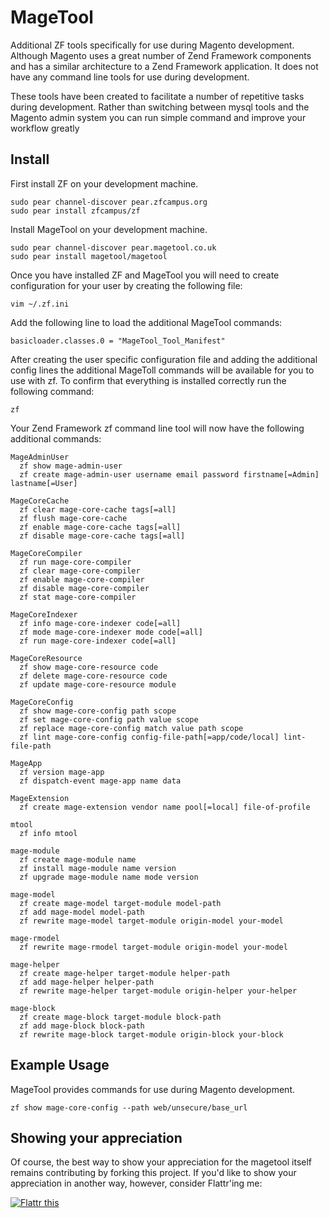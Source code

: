 # MageTool #

Additional ZF tools specifically for use during Magento development. Although Magento uses a great number of Zend Framework components and has a similar architecture to a Zend Framework application. It does not have any command line tools for use during development.

These tools have been created to facilitate a number of repetitive tasks during development. Rather than switching between mysql tools and the Magento admin system you can run simple command and improve your workflow greatly

## Install ##

First install ZF on your development machine.

	sudo pear channel-discover pear.zfcampus.org
	sudo pear install zfcampus/zf
	
Install MageTool on your development machine.

	sudo pear channel-discover pear.magetool.co.uk
	sudo pear install magetool/magetool
	
Once you have installed ZF and MageTool you will need to create configuration for your user by creating the following file:

	vim ~/.zf.ini
	
Add the following line to load the additional MageTool commands:

	basicloader.classes.0 = "MageTool_Tool_Manifest"
	
After creating the user specific configuration file and adding the additional config lines the additional MageToll commands will be available for you to use with zf. To confirm that everything is installed correctly run the following command:

	zf
	
Your Zend Framework zf command line tool will now have the following additional commands:

    MageAdminUser
      zf show mage-admin-user
      zf create mage-admin-user username email password firstname[=Admin] lastname[=User]

    MageCoreCache
      zf clear mage-core-cache tags[=all]
      zf flush mage-core-cache
      zf enable mage-core-cache tags[=all]
      zf disable mage-core-cache tags[=all]

    MageCoreCompiler
      zf run mage-core-compiler
      zf clear mage-core-compiler
      zf enable mage-core-compiler
      zf disable mage-core-compiler
      zf stat mage-core-compiler

    MageCoreIndexer
      zf info mage-core-indexer code[=all]
      zf mode mage-core-indexer mode code[=all]
      zf run mage-core-indexer code[=all]

    MageCoreResource
      zf show mage-core-resource code
      zf delete mage-core-resource code
      zf update mage-core-resource module

    MageCoreConfig
      zf show mage-core-config path scope
      zf set mage-core-config path value scope
      zf replace mage-core-config match value path scope
      zf lint mage-core-config config-file-path[=app/code/local] lint-file-path

    MageApp
      zf version mage-app
      zf dispatch-event mage-app name data

    MageExtension
      zf create mage-extension vendor name pool[=local] file-of-profile

    mtool
      zf info mtool

    mage-module
      zf create mage-module name
      zf install mage-module name version
      zf upgrade mage-module name mode version

    mage-model
      zf create mage-model target-module model-path
      zf add mage-model model-path
      zf rewrite mage-model target-module origin-model your-model

    mage-rmodel
      zf rewrite mage-rmodel target-module origin-model your-model

    mage-helper
      zf create mage-helper target-module helper-path
      zf add mage-helper helper-path
      zf rewrite mage-helper target-module origin-helper your-helper

    mage-block
      zf create mage-block target-module block-path
      zf add mage-block block-path
      zf rewrite mage-block target-module origin-block your-block
	
## Example Usage ##

MageTool provides commands for use during Magento development.

	zf show mage-core-config --path web/unsecure/base_url
	
## Showing your appreciation ##

Of course, the best way to show your appreciation for the magetool itself remains
contributing by forking this project.  If you'd like to show your appreciation in
another way, however, consider Flattr'ing me:

[![Flattr this][2]][1]

[1]: http://flattr.com/thing/71078/MageTool
[2]: http://api.flattr.com/button/button-compact-static-100x17.png	